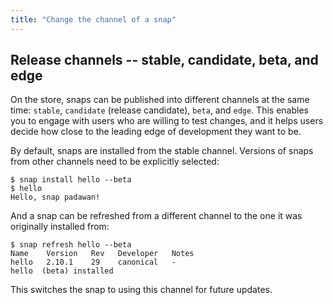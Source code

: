 ```yaml
---
title: "Change the channel of a snap"
---
```



## Release channels -- stable, candidate, beta, and edge

On the store, snaps can be published into different channels at the same time: `stable`, `candidate` (release candidate), `beta`, and `edge`. This enables you to engage with users who are willing to test changes, and it helps users decide how close to the leading edge of development they want to be.

By default, snaps are installed from the stable channel. Versions of snaps from other channels need to be explicitly selected:

    $ snap install hello --beta
    $ hello
    Hello, snap padawan!

And a snap can be refreshed from a different channel to the one it was originally installed from:

    $ snap refresh hello --beta
    Name    Version   Rev   Developer   Notes
    hello   2.10.1    29    canonical   -
    hello  (beta) installed

This switches the snap to using this channel for future updates.
